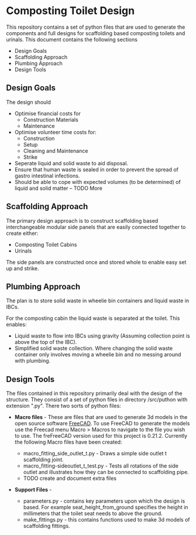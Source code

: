 # Composting Toilet Design

This repository contains a set of python files that are used to generate the components and full designs for scaffolding based composting toilets and urinals. This document contains the following sections 

- Design Goals
- Scaffolding Approach
- Plumbing Approach
- Design Tools

## Design Goals

The design should

- Optimise financial costs for
    - Construction Materials
    - Maintenance
- Optimise volunteer time costs for:
    - Construction
    - Setup
    - Cleaning and Maintenance
    - Strike
- Seperate liquid and solid waste to aid disposal. 
- Ensure that human waste is sealed in order to prevent the spread of gastro intestinal infections.
- Should be able to cope with expected volumes (to be determined) of liquid and solid matter
– TODO More

## Scaffolding Approach

The primary design approach is to construct scaffolding based interchangeable modular side panels that are easily connected together to create either:

- Composting Toilet Cabins
- Urinals

The side panels are constructed once and stored whole to enable easy set up and strike.

## Plumbing Approach

The plan is to store solid waste in wheelie bin containers and liquid waste in IBCs.

For the composting cabin the liquid waste is separated at the toilet. This enables:

- Liquid waste to flow into IBCs using gravity (Assuming collection point is above the top of the IBC).
- Simplified solid waste collection. Where changing the solid waste container only involves moving a wheelie bin and no messing around with plumbing.

## Design Tools

The files contained in this repository primarily deal with the design of the structure. They consist of a set of python files in directory /src/puthon with extension ".py". There two sorts of python files:

- **Macro files** - These are files that are used to generate 3d models in the open source software [FreeCAD](https://www.freecad.org/). To use FreeCAD to generate the models use the Freecad menu Macro > Macros to navigate to the file you wish to use. The freFreeCAD version used for this project is 0.21.2. Currently the following Macro files have been created:

    - macro_fitting_side_outlet_t.py - Draws a simple side outlet t scaffolding joint.
    - macro_fitting-sideoutlet_t_test.py - Tests all rotations of the side outlet and illustrates how they can be connected to scaffolding pipe.
    - TODO create and document extra files
- **Support Files** - 
 
    - parameters.py - contains key parameters upon which the design is based. For example seat_height_from_ground specifies the height in millimeters that the toilet seat needs to above the ground.
    - make_fittings.py - this contains functions used to make 3d models of scaffolding fittings.





